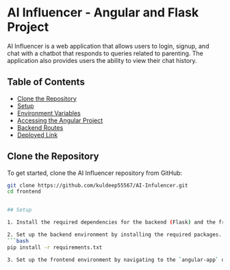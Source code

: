 # AI Influencer - Angular and Flask Project

AI Influencer is a web application that allows users to login, signup, and chat with a chatbot that responds to queries related to parenting. The application also provides users the ability to view their chat history.

## Table of Contents
- [Clone the Repository](#clone-the-repository)
- [Setup](#setup)
- [Environment Variables](#environment-variables)
- [Accessing the Angular Project](#accessing-the-angular-project)
- [Backend Routes](#backend-routes)
- [Deployed Link](#deployed-link)

## Clone the Repository

To get started, clone the AI Influencer repository from GitHub:

```bash
git clone https://github.com/kuldeep55567/AI-Infulencer.git
cd frontend


## Setup

1. Install the required dependencies for the backend (Flask) and the frontend (Angular) separately.

2. Set up the backend environment by installing the required packages. Run the following command inside the root directory:
```bash
pip install -r requirements.txt

3. Set up the frontend environment by navigating to the `angular-app` directory and installing the Angular dependencies:

